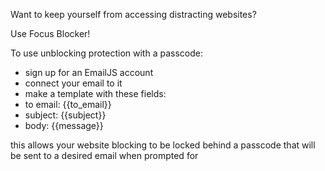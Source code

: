 Want to keep yourself from accessing distracting websites?

Use Focus Blocker!

To use unblocking protection with a passcode: 
- sign up for an EmailJS account
- connect your email to it
- make a template with these fields:
- to email: {{to_email}}
- subject: {{subject}}
- body: {{message}}

this allows your website blocking to be locked behind a passcode that will be sent to a desired email when prompted for
